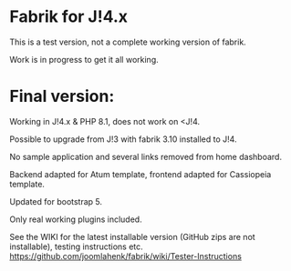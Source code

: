 Fabrik for J!4.x
================

This is a test version, not a complete working version of fabrik.

Work is in progress to get it all working.

Final version:
================

Working in J!4.x & PHP 8.1, does not work on <J!4.

Possible to upgrade from J!3 with fabrik 3.10 installed to J!4.

No sample application and several links removed from home dashboard.

Backend adapted for Atum template, frontend adapted for Cassiopeia template.

Updated for bootstrap 5.

Only real working plugins included.



See the WIKI for the latest installable version (GitHub zips are not installable), testing instructions etc.  
https://github.com/joomlahenk/fabrik/wiki/Tester-Instructions
